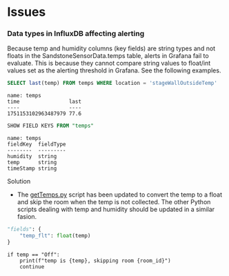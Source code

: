 # Issues

### Data types in InfluxDB affecting alerting

Because temp and humidity columns (key fields) are string types and not floats in the SandstoneSensorData.temps table, alerts in Grafana fail to evaluate. This is because they cannot compare string values to float/int values set as the alerting threshold in Grafana. See the following examples.

```sql
SELECT last(temp) FROM temps WHERE location = 'stageWallOutsideTemp'
```

```
name: temps
time                last
----                ----
1751153102963487979 77.6
```

```sql
SHOW FIELD KEYS FROM "temps"
```

```
name: temps
fieldKey  fieldType
--------  ---------
humidity  string
temp      string
timeStamp string
```

Solution

* The [getTemps.py](src/getTemps.py) script has been updated to convert the temp to a float and skip the room when the temp is not collected. The other Python scripts dealing with temp and humidity should be updated in a similar fasion.

```python
"fields": {
    "temp_flt": float(temp)
}
```

```phython
if temp == "Off":
    print(f"temp is {temp}, skipping room {room_id}")
    continue
```
